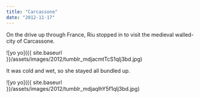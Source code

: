 ```yaml
---
title: "Carcassone"
date: "2012-11-17"
---
```


On the drive up through France, Riu stopped in to visit the medieval walled-city of Carcassone.

![yo yo]({{ site.baseurl }}/assets/images/2012/tumblr_mdjacmtTcS1qlj3bd.jpg)

It was cold and wet, so she stayed all bundled up.

![yo yo]({{ site.baseurl }}/assets/images/2012/tumblr_mdjaqlhY5f1qlj3bd.jpg)
